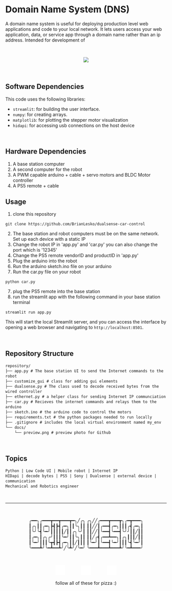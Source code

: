 
# Domain Name System (DNS) 

A domain name system is useful for deploying production level web applications and code to your local network. It lets users access your web application, data, or service app through a domain name rather than an ip address. Intended for development of 

&nbsp;

<div align="center"><img src="docs/preview.gif" width="800"></div>

&nbsp;

## Software Dependencies

This code uses the following libraries:
- `streamlit`: for building the user interface.
- `numpy`: for creating arrays.
- `matplotlib`: for plotting the stepper motor visualization
- `hidapi`: for accessing usb connections on the host device

&nbsp;

## Hardware Dependencies
1. A base station computer
2. A second computer for the robot
3. A PWM capable arduino + cable + servo motors and BLDC Motor controller
4. A PS5 remote + cable

## Usage
1. clone this repository
```
git clone https://github.com/BrianLesko/dualsense-car-control
```
2. The base station and robot computers must be on the same network. Set up each device with a static IP
2. Change the robot IP in 'app.py' and 'car.py' you can also change the port which is '12345'
3. Change the PS5 remote vendorID and productID in 'app.py'
4. Plug the arduino into the robot
5. Run the arduino sketch.ino file on your arduino
6. Run the car.py file on your robot 
```
python car.py
```
7. plug the PS5 remote into the base station
8. run the streamlit app with the following command in your base station terminal
```
streamlit run app.py
```

This will start the local Streamlit server, and you can access the interface by opening a web browser and navigating to `http://localhost:8501`.

&nbsp;

## Repository Structure
```
repository/
├── app.py # The base station UI to send the Internet commands to the robot
├── customize_gui # class for adding gui elements
├── dualsense.py # The class used to decode received bytes from the wired controller
├── ethernet.py # a helper class for sending Internet IP communciation
├── car.py # Recieves the internet commands and relays them to the arduino
├── sketch.ino # the arduino code to control the motors
├── requirements.txt # the python packages needed to run locally
├── .gitignore # includes the local virtual environment named my_env
└── docs/
    └── preview.png # preview photo for Github
```

&nbsp;

## Topics 
```
Python | Low Code UI | Mobile robot | Internet IP 
HIDapi | decode bytes | PS5 | Sony | Dualsense | external device | communication 
Mechanical and Robotics engineer
```
&nbsp;

<hr>

&nbsp;

<div align="center">



╭━━╮╭━━━┳━━┳━━━┳━╮╱╭╮        ╭╮╱╱╭━━━┳━━━┳╮╭━┳━━━╮
┃╭╮┃┃╭━╮┣┫┣┫╭━╮┃┃╰╮┃┃        ┃┃╱╱┃╭━━┫╭━╮┃┃┃╭┫╭━╮┃
┃╰╯╰┫╰━╯┃┃┃┃┃╱┃┃╭╮╰╯┃        ┃┃╱╱┃╰━━┫╰━━┫╰╯╯┃┃╱┃┃
┃╭━╮┃╭╮╭╯┃┃┃╰━╯┃┃╰╮┃┃        ┃┃╱╭┫╭━━┻━━╮┃╭╮┃┃┃╱┃┃
┃╰━╯┃┃┃╰┳┫┣┫╭━╮┃┃╱┃┃┃        ┃╰━╯┃╰━━┫╰━╯┃┃┃╰┫╰━╯┃
╰━━━┻╯╰━┻━━┻╯╱╰┻╯╱╰━╯        ╰━━━┻━━━┻━━━┻╯╰━┻━━━╯
  


&nbsp;


<a href="https://twitter.com/BrianJosephLeko"><img src="https://raw.githubusercontent.com/BrianLesko/BrianLesko/f7be693250033b9d28c2224c9c1042bb6859bfe9/.socials/svg-white/x-logo-white.svg" width="30" alt="X Logo"></a> &nbsp; &nbsp; &nbsp; &nbsp; &nbsp; &nbsp; <a href="https://github.com/BrianLesko"><img src="https://raw.githubusercontent.com/BrianLesko/BrianLesko/f7be693250033b9d28c2224c9c1042bb6859bfe9/.socials/svg-white/github-mark-white.svg" width="30" alt="GitHub"></a> &nbsp; &nbsp; &nbsp; &nbsp; &nbsp; &nbsp; <a href="https://www.linkedin.com/in/brianlesko/"><img src="https://raw.githubusercontent.com/BrianLesko/BrianLesko/f7be693250033b9d28c2224c9c1042bb6859bfe9/.socials/svg-white/linkedin-icon-white.svg" width="30" alt="LinkedIn"></a>

follow all of these for pizza :)

</div>


&nbsp;


